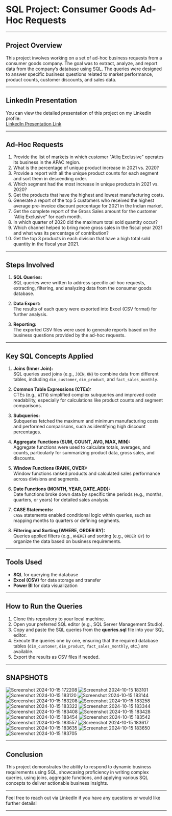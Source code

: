 # SQL Project: Consumer Goods Ad-Hoc Requests

---

## Project Overview

This project involves working on a set of ad-hoc business requests from a consumer goods company. The goal was to extract, analyze, and report data from the company’s database using SQL. The queries were designed to answer specific business questions related to market performance, product counts, customer discounts, and sales data.

---

## LinkedIn Presentation

You can view the detailed presentation of this project on my LinkedIn profile:  
[LinkedIn Presentation Link](#https://www.linkedin.com/posts/syedsahil_codebasics-sql-videopresentation-activity-7251950717270163456-NBul?utm_source=share&utm_medium=member_desktop)

---

## Ad-Hoc Requests

1. Provide the list of markets in which customer "Atliq Exclusive" operates its business in the APAC region.
2. What is the percentage of unique product increase in 2021 vs. 2020?
3. Provide a report with all the unique product counts for each segment and sort them in descending order.
4. Which segment had the most increase in unique products in 2021 vs. 2020?
5. Get the products that have the highest and lowest manufacturing costs.
6. Generate a report of the top 5 customers who received the highest average pre-invoice discount percentage for 2021 in the Indian market.
7. Get the complete report of the Gross Sales amount for the customer “Atliq Exclusive” for each month.
8. In which quarter of 2020 did the maximum total sold quantity occur?
9. Which channel helped to bring more gross sales in the fiscal year 2021 and what was its percentage of contribution?
10. Get the top 3 products in each division that have a high total sold quantity in the fiscal year 2021.

---

## Steps Involved

1. **SQL Queries:**  
   SQL queries were written to address specific ad-hoc requests, extracting, filtering, and analyzing data from the consumer goods database.

2. **Data Export:**  
   The results of each query were exported into Excel (CSV format) for further analysis.

3. **Reporting:**  
   The exported CSV files were used to generate reports based on the business questions provided by the ad-hoc requests.

---

## Key SQL Concepts Applied

1. **Joins (Inner Join):**  
   SQL queries used joins (e.g., `JOIN`, `ON`) to combine data from different tables, including `dim_customer`, `dim_product`, and `fact_sales_monthly`.

2. **Common Table Expressions (CTEs):**  
   CTEs (e.g., `WITH`) simplified complex subqueries and improved code readability, especially for calculations like product counts and segment comparisons.

3. **Subqueries:**  
   Subqueries fetched the maximum and minimum manufacturing costs and performed comparisons, such as identifying high discount percentages.

4. **Aggregate Functions (SUM, COUNT, AVG, MAX, MIN):**  
   Aggregate functions were used to calculate totals, averages, and counts, particularly for summarizing product data, gross sales, and discounts.

5. **Window Functions (RANK, OVER):**  
   Window functions ranked products and calculated sales performance across divisions and segments.

6. **Date Functions (MONTH, YEAR, DATE_ADD):**  
   Date functions broke down data by specific time periods (e.g., months, quarters, or years) for detailed sales analysis.

7. **CASE Statements:**  
   `CASE` statements enabled conditional logic within queries, such as mapping months to quarters or defining segments.

8. **Filtering and Sorting (WHERE, ORDER BY):**  
   Queries applied filters (e.g., `WHERE`) and sorting (e.g., `ORDER BY`) to organize the data based on business requirements.

---

## Tools Used

- **SQL** for querying the database
- **Excel (CSV)** for data storage and transfer
- **Power BI** for data visualization

---

## How to Run the Queries

1. Clone this repository to your local machine.
2. Open your preferred SQL editor (e.g., SQL Server Management Studio).
3. Copy and paste the SQL queries from the **queries.sql** file into your SQL editor.
4. Execute the queries one by one, ensuring that the required database tables (`dim_customer`, `dim_product`, `fact_sales_monthly`, etc.) are available.
5. Export the results as CSV files if needed.

---

## SNAPSHOTS

![Screenshot 2024-10-15 172208](https://github.com/user-attachments/assets/00d537c9-3407-4ea9-8974-a7ed3056ec57)
![Screenshot 2024-10-15 183101](https://github.com/user-attachments/assets/c36399ca-4ba3-4182-88bf-6c29f7273f34)
![Screenshot 2024-10-15 183120](https://github.com/user-attachments/assets/4adb5d75-66b6-41f6-ab0d-169a5abfed90)
![Screenshot 2024-10-15 183144](https://github.com/user-attachments/assets/7e2e4696-3bbd-44bb-94f1-7e79794f1b00)
![Screenshot 2024-10-15 183208](https://github.com/user-attachments/assets/6b249e4b-136a-4a6b-bf7c-3187a06e033f)
![Screenshot 2024-10-15 183258](https://github.com/user-attachments/assets/39f8b245-8f5e-4a29-b2c0-320eb6478b41)
![Screenshot 2024-10-15 183322](https://github.com/user-attachments/assets/6d908f3b-63cf-4934-a95f-df3845738ff9)
![Screenshot 2024-10-15 183344](https://github.com/user-attachments/assets/d598023f-a70e-4487-b0a5-d1c687404ce8)
![Screenshot 2024-10-15 183408](https://github.com/user-attachments/assets/83bf7fb8-247c-4259-83a5-51a3e0d79396)
![Screenshot 2024-10-15 183428](https://github.com/user-attachments/assets/1013ed19-69e9-4d45-be01-cf7ac9e1f9fb)
![Screenshot 2024-10-15 183454](https://github.com/user-attachments/assets/0fd5b399-f37c-401e-a0bc-ccb821c82ccc)
![Screenshot 2024-10-15 183542](https://github.com/user-attachments/assets/cdd9527e-55a4-447f-a42a-c82f983f2434)
![Screenshot 2024-10-15 183557](https://github.com/user-attachments/assets/bc68fed1-7579-4c0e-895c-1a0066e8aa34)
![Screenshot 2024-10-15 183617](https://github.com/user-attachments/assets/588ca539-e77a-4b5c-8ef0-d1534815dc15)
![Screenshot 2024-10-15 183635](https://github.com/user-attachments/assets/912da689-6349-4288-8db5-e119657dac55)
![Screenshot 2024-10-15 183650](https://github.com/user-attachments/assets/afc5e9b6-5fb8-4e9d-8428-4415738361c5)
![Screenshot 2024-10-15 183705](https://github.com/user-attachments/assets/9f0bdbe2-6bd0-447c-bcdb-4bcea9187012)

---

## Conclusion

This project demonstrates the ability to respond to dynamic business requirements using SQL, showcasing proficiency in writing complex queries, using joins, aggregate functions, and applying various SQL concepts to deliver actionable business insights.

---

Feel free to reach out via LinkedIn if you have any questions or would like further details!

---

